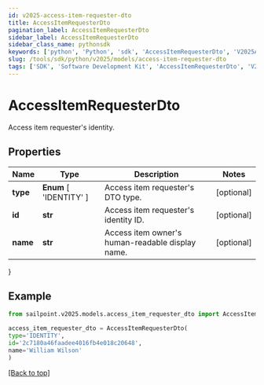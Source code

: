 ```yaml
---
id: v2025-access-item-requester-dto
title: AccessItemRequesterDto
pagination_label: AccessItemRequesterDto
sidebar_label: AccessItemRequesterDto
sidebar_class_name: pythonsdk
keywords: ['python', 'Python', 'sdk', 'AccessItemRequesterDto', 'V2025AccessItemRequesterDto'] 
slug: /tools/sdk/python/v2025/models/access-item-requester-dto
tags: ['SDK', 'Software Development Kit', 'AccessItemRequesterDto', 'V2025AccessItemRequesterDto']
---
```


# AccessItemRequesterDto

Access item requester's identity.

## Properties

Name | Type | Description | Notes
------------ | ------------- | ------------- | -------------
**type** |  **Enum** [  'IDENTITY' ] | Access item requester's DTO type. | [optional] 
**id** | **str** | Access item requester's identity ID. | [optional] 
**name** | **str** | Access item owner's human-readable display name. | [optional] 
}

## Example

```python
from sailpoint.v2025.models.access_item_requester_dto import AccessItemRequesterDto

access_item_requester_dto = AccessItemRequesterDto(
type='IDENTITY',
id='2c7180a46faadee4016fb4e018c20648',
name='William Wilson'
)

```
[[Back to top]](#) 

